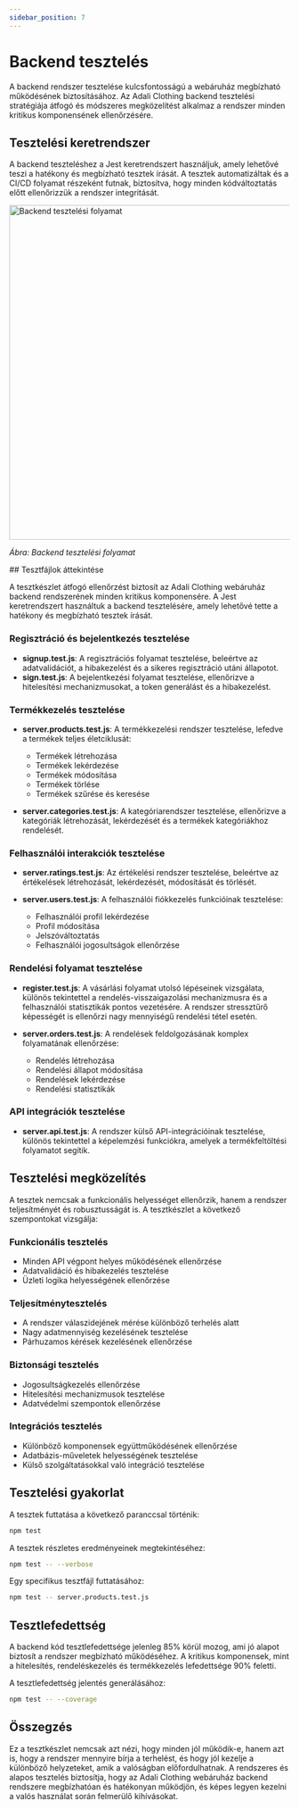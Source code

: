 ```yaml
---
sidebar_position: 7
---
```


# Backend tesztelés

A backend rendszer tesztelése kulcsfontosságú a webáruház megbízható működésének biztosításához. Az Adali Clothing backend tesztelési stratégiája átfogó és módszeres megközelítést alkalmaz a rendszer minden kritikus komponensének ellenőrzésére.

## Tesztelési keretrendszer

A backend teszteléshez a Jest keretrendszert használjuk, amely lehetővé teszi a hatékony és megbízható tesztek írását. A tesztek automatizáltak és a CI/CD folyamat részeként futnak, biztosítva, hogy minden kódváltoztatás előtt ellenőrizzük a rendszer integritását.
<div style={{textAlign: 'center'}}>
  <img src="/img/test.png" alt="Backend tesztelési folyamat" width="600" />
  <p><em>Ábra: Backend tesztelési folyamat</em></p>
</div>
## Tesztfájlok áttekintése

A tesztkészlet átfogó ellenőrzést biztosít az Adali Clothing webáruház backend rendszerének minden kritikus komponensére. A Jest keretrendszert használtuk a backend tesztelésére, amely lehetővé tette a hatékony és megbízható tesztek írását.

### Regisztráció és bejelentkezés tesztelése

- **signup.test.js**: A regisztrációs folyamat tesztelése, beleértve az adatvalidációt, a hibakezelést és a sikeres regisztráció utáni állapotot.
- **sign.test.js**: A bejelentkezési folyamat tesztelése, ellenőrizve a hitelesítési mechanizmusokat, a token generálást és a hibakezelést.

### Termékkezelés tesztelése

- **server.products.test.js**: A termékkezelési rendszer tesztelése, lefedve a termékek teljes életciklusát:
  - Termékek létrehozása
  - Termékek lekérdezése
  - Termékek módosítása
  - Termékek törlése
  - Termékek szűrése és keresése

- **server.categories.test.js**: A kategóriarendszer tesztelése, ellenőrizve a kategóriák létrehozását, lekérdezését és a termékek kategóriákhoz rendelését.

### Felhasználói interakciók tesztelése

- **server.ratings.test.js**: Az értékelési rendszer tesztelése, beleértve az értékelések létrehozását, lekérdezését, módosítását és törlését.

- **server.users.test.js**: A felhasználói fiókkezelés funkcióinak tesztelése:
  - Felhasználói profil lekérdezése
  - Profil módosítása
  - Jelszóváltoztatás
  - Felhasználói jogosultságok ellenőrzése

### Rendelési folyamat tesztelése

- **register.test.js**: A vásárlási folyamat utolsó lépéseinek vizsgálata, különös tekintettel a rendelés-visszaigazolási mechanizmusra és a felhasználói statisztikák pontos vezetésére. A rendszer stressztűrő képességét is ellenőrzi nagy mennyiségű rendelési tétel esetén.

- **server.orders.test.js**: A rendelések feldolgozásának komplex folyamatának ellenőrzése:
  - Rendelés létrehozása
  - Rendelési állapot módosítása
  - Rendelések lekérdezése
  - Rendelési statisztikák

### API integrációk tesztelése

- **server.api.test.js**: A rendszer külső API-integrációinak tesztelése, különös tekintettel a képelemzési funkciókra, amelyek a termékfeltöltési folyamatot segítik.

## Tesztelési megközelítés

A tesztek nemcsak a funkcionális helyességet ellenőrzik, hanem a rendszer teljesítményét és robusztusságát is. A tesztkészlet a következő szempontokat vizsgálja:

### Funkcionális tesztelés

- Minden API végpont helyes működésének ellenőrzése
- Adatvalidáció és hibakezelés tesztelése
- Üzleti logika helyességének ellenőrzése

### Teljesítménytesztelés

- A rendszer válaszidejének mérése különböző terhelés alatt
- Nagy adatmennyiség kezelésének tesztelése
- Párhuzamos kérések kezelésének ellenőrzése

### Biztonsági tesztelés

- Jogosultságkezelés ellenőrzése
- Hitelesítési mechanizmusok tesztelése
- Adatvédelmi szempontok ellenőrzése

### Integrációs tesztelés

- Különböző komponensek együttműködésének ellenőrzése
- Adatbázis-műveletek helyességének tesztelése
- Külső szolgáltatásokkal való integráció tesztelése

## Tesztelési gyakorlat

A tesztek futtatása a következő paranccsal történik:

```bash
npm test
```

A tesztek részletes eredményeinek megtekintéséhez:

```bash
npm test -- --verbose
```

Egy specifikus tesztfájl futtatásához:

```bash
npm test -- server.products.test.js
```

## Tesztlefedettség

A backend kód tesztlefedettsége jelenleg 85% körül mozog, ami jó alapot biztosít a rendszer megbízható működéséhez. A kritikus komponensek, mint a hitelesítés, rendeléskezelés és termékkezelés lefedettsége 90% feletti.

A tesztlefedettség jelentés generálásához:

```bash
npm test -- --coverage
```

## Összegzés

Ez a tesztkészlet nemcsak azt nézi, hogy minden jól működik-e, hanem azt is, hogy a rendszer mennyire bírja a terhelést, és hogy jól kezelje a különböző helyzeteket, amik a valóságban előfordulhatnak. A rendszeres és alapos tesztelés biztosítja, hogy az Adali Clothing webáruház backend rendszere megbízhatóan és hatékonyan működjön, és képes legyen kezelni a valós használat során felmerülő kihívásokat.
